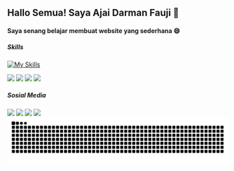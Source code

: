 ## Hallo Semua! Saya Ajai Darman Fauji 👋
#### Saya senang belajar membuat website yang sederhana 😄
<!--
**ajaidf/ajaidf** is a ✨ _special_ ✨ repository because its `README.md` (this file) appears on your GitHub profile.

Here are some ideas to get you started:

- 🔭 I’m currently working on ...
- 🌱 I’m currently learning ...
- 👯 I’m looking to collaborate on ...
- 🤔 I’m looking for help with ...
- 💬 Ask me about ...
- 📫 How to reach me: ...
- 😄 Pronouns: ...
- ⚡ Fun fact: ...
-->
##### Skills
[![My Skills](https://skillicons.dev/icons?i=html,css,php,js,bootstrap)](https://skillicons.dev)

<img src="https://img.shields.io/badge/HTML5-E34F26?style=for-the-badge&logo=html5&logoColor=white" />

<img src="https://img.shields.io/badge/CSS3-1572B6?style=for-the-badge&logo=css3&logoColor=white" />

<img src="https://img.shields.io/badge/Bootstrap-563D7C?style=for-the-badge&logo=bootstrap&logoColor=white" />

<img src="https://img.shields.io/badge/PHP-777BB4?style=for-the-badge&logo=php&logoColor=white" />

##### Sosial Media
<img src="https://img.shields.io/badge/Instagram-E4405F?style=for-the-badge&logo=instagram&logoColor=white" />

<img src="https://img.shields.io/badge/LinkedIn-0077B5?style=for-the-badge&logo=linkedin&logoColor=white" />

<img src="https://img.shields.io/badge/Facebook-1877F2?style=for-the-badge&logo=facebook&logoColor=white" />

<img src="https://img.shields.io/badge/WhatsApp-25D366?style=for-the-badge&logo=WhatsApp&logoColor=white" />

<img src="https://raw.githubusercontent.com/ajaidf/ajaidf/output/snake.svg" alt="Snake animation" />


